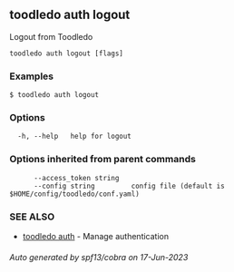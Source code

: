 ## toodledo auth logout

Logout from Toodledo

```
toodledo auth logout [flags]
```

### Examples

```
$ toodledo auth logout

```

### Options

```
  -h, --help   help for logout
```

### Options inherited from parent commands

```
      --access_token string   
      --config string         config file (default is $HOME/config/toodledo/conf.yaml)
```

### SEE ALSO

* [toodledo auth](toodledo_auth.md)	 - Manage authentication

###### Auto generated by spf13/cobra on 17-Jun-2023
